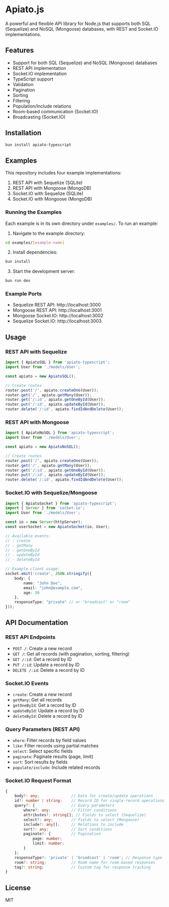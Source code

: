 # Apiato.js

A powerful and flexible API library for Node.js that supports both SQL (Sequelize) and NoSQL (Mongoose) databases, with REST and Socket.IO implementations.

## Features

- Support for both SQL (Sequelize) and NoSQL (Mongoose) databases
- REST API implementation
- Socket.IO implementation
- TypeScript support
- Validation
- Pagination
- Sorting
- Filtering
- Population/Include relations
- Room-based communication (Socket.IO)
- Broadcasting (Socket.IO)

## Installation

```bash
bun install apiato-typescript
```

## Examples

This repository includes four example implementations:

1. REST API with Sequelize (SQLite)
2. REST API with Mongoose (MongoDB)
3. Socket.IO with Sequelize (SQLite)
4. Socket.IO with Mongoose (MongoDB)

### Running the Examples

Each example is in its own directory under `examples/`. To run an example:

1. Navigate to the example directory:
```bash
cd examples/[example-name]
```

2. Install dependencies:
```bash
bun install
```

3. Start the development server:
```bash
bun run dev
```

### Example Ports

- Sequelize REST API: http://localhost:3000
- Mongoose REST API: http://localhost:3001
- Mongoose Socket.IO: http://localhost:3002
- Sequelize Socket.IO: http://localhost:3003

## Usage

### REST API with Sequelize

```typescript
import { ApiatoSQL } from 'apiato-typescript';
import User from './models/User';

const apiato = new ApiatoSQL();

// Create routes
router.post('/', apiato.createOne(User));
router.get('/', apiato.getMany(User));
router.get('/:id', apiato.getOneById(User));
router.put('/:id', apiato.updateById(User));
router.delete('/:id', apiato.findIdAndDelete(User));
```

### REST API with Mongoose

```typescript
import { ApiatoNoSQL } from 'apiato-typescript';
import User from './models/User';

const apiato = new ApiatoNoSQL();

// Create routes
router.post('/', apiato.createOne(User));
router.get('/', apiato.getMany(User));
router.get('/:id', apiato.getOneById(User));
router.put('/:id', apiato.updateById(User));
router.delete('/:id', apiato.findIdAndDelete(User));
```

### Socket.IO with Sequelize/Mongoose

```typescript
import { ApiatoSocket } from 'apiato-typescript';
import { Server } from 'socket.io';
import User from './models/User';

const io = new Server(httpServer);
const userSocket = new ApiatoSocket(io, User);

// Available events:
// - create
// - getMany
// - getOneById
// - updateById
// - deleteById

// Example client usage:
socket.emit('create', JSON.stringify({
    body: {
        name: "John Doe",
        email: "john@example.com",
        age: 30
    },
    responseType: "private" // or "broadcast" or "room"
}));
```

## API Documentation

### REST API Endpoints

- `POST /`: Create a new record
- `GET /`: Get all records (with pagination, sorting, filtering)
- `GET /:id`: Get a record by ID
- `PUT /:id`: Update a record by ID
- `DELETE /:id`: Delete a record by ID

### Socket.IO Events

- `create`: Create a new record
- `getMany`: Get all records
- `getOneById`: Get a record by ID
- `updateById`: Update a record by ID
- `deleteById`: Delete a record by ID

### Query Parameters (REST API)

- `where`: Filter records by field values
- `like`: Filter records using partial matches
- `select`: Select specific fields
- `paginate`: Paginate results (page, limit)
- `sort`: Sort results by fields
- `populate/include`: Include related records

### Socket.IO Request Format

```typescript
{
    body?: any;              // Data for create/update operations
    id?: number | string;    // Record ID for single-record operations
    query?: {                // Query parameters
        where?: any;         // Filter conditions
        attributes?: string[]; // Fields to select (Sequelize)
        select?: any;        // Fields to select (Mongoose)
        include?: any[];     // Relations to include
        sort?: any;          // Sort conditions
        paginate?: {         // Pagination
            page: number;
            limit: number;
        }
    };
    responseType?: 'private' | 'broadcast' | 'room'; // Response type
    room?: string;           // Room name for room-based responses
    tag?: string;            // Custom tag for response tracking
}
```

## License

MIT
